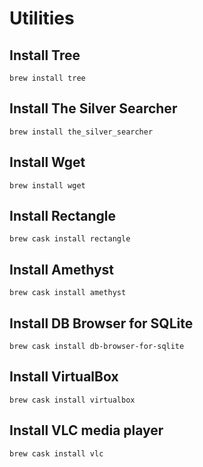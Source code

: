 # Utilities

## Install Tree

```
brew install tree
```

## Install The Silver Searcher

```
brew install the_silver_searcher
```

## Install Wget

```
brew install wget
```

## Install Rectangle

```
brew cask install rectangle
```

## Install Amethyst

```
brew cask install amethyst
```

## Install DB Browser for SQLite

```
brew cask install db-browser-for-sqlite
```

## Install VirtualBox

```
brew cask install virtualbox
```

## Install VLC media player

```
brew cask install vlc
```

